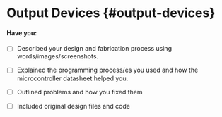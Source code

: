 # Output Devices {#output-devices}

#### Have you:

* [ ] Described your design and fabrication process using words/images/screenshots.

* [ ] Explained the programming process/es you used and how the microcontroller datasheet helped you.

* [ ] Outlined problems and how you fixed them

* [ ] Included original design files and code



